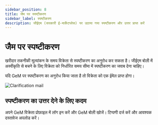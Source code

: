```yaml
---
sidebar_position: 8
title: जैम पर स्पष्टीकरण
sidebar_label: स्पष्टीकरण
description: जीईएम (सरकारी ई-मार्केटप्लेस) पर उठाया गया स्पष्टीकरण और उत्तर प्राप्त करें
---
```


# जैम पर स्पष्टीकरण
खरीदार तकनीकी मूल्यांकन के समय विक्रेता से स्पष्टीकरण का अनुरोध कर सकता है। जीईएम बोली में अस्वीकृति से बचने के लिए विक्रेता को निर्धारित समय सीमा में स्पष्टीकरण का जवाब देना चाहिए।

यदि GeM पर स्पष्टीकरण का अनुरोध किया जाता है तो विक्रेता को एक ईमेल प्राप्त होगा।

![Clarification mail](/img/doc/clarification.jpg)

## स्पष्टीकरण का उत्तर देने के लिए कदम
अपने GeM विक्रेता प्रोफ़ाइल में लॉग इन करें और GeM बोली खोजें।
टिप्पणी दर्ज करें और आवश्यक दस्तावेज अपलोड करें।